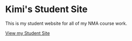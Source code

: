 # Kimi's Student Site

This is my student website for all of my NMA course work.

[View my Student Site](https://kqimi.github.io/studentsite/)